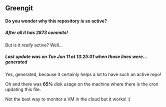 ## Greengit

#### Do you wonder why this repository is so active?

##### After all it has 2873 commits!

But is it *really* active? Well...

##### Last update was on Tue Jun 11 at 13:25:01 when those lines were... generated

Yes, generated, because it certainly helps a lot to have such an active repo!

Oh and there was **65%** disk usage on the machine
where there is the cron updating this file.

Not the best way to monitor a VM in the cloud but it works! :)
